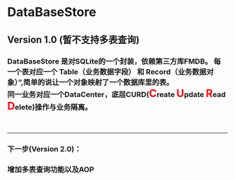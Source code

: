 # DataBaseStore
## Version 1.0 (暂不支持多表查询)
### DataBaseStore 是对SQLite的一个封装，依赖第三方库FMDB。 每一个表对应一个 Table（业务数据字段） 和 Record（业务数据对象）”,简单的说让一个对象映射了一个数据库里的表。<br/>同一业务对应一个DataCenter，底层CURD(<font color=red size=5>C</font>reate <font color=red size=5>U</font>pdate <font color=red size=5>R</font>ead <font color=red size=5>D</font>elete)操作与业务隔离。
<br/>

---

### 下一步(Version 2.0)：
### 增加多表查询功能以及AOP



